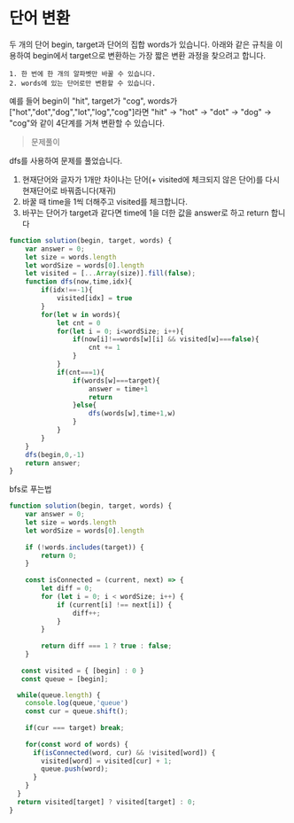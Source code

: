 # 단어 변환

두 개의 단어 begin, target과 단어의 집합 words가 있습니다. 아래와 같은 규칙을 이용하여 begin에서 target으로 변환하는 가장 짧은 변환 과정을 찾으려고 합니다.

```
1. 한 번에 한 개의 알파벳만 바꿀 수 있습니다.
2. words에 있는 단어로만 변환할 수 있습니다.
```

예를 들어 begin이 "hit", target가 "cog", words가 ["hot","dot","dog","lot","log","cog"]라면 "hit" -> "hot" -> "dot" -> "dog" -> "cog"와 같이 4단계를 거쳐 변환할 수 있습니다.

> 문제풀이

dfs를 사용하여 문제를 풀었습니다. 

1. 현재단어와 글자가 1개만 차이나는 단어(+ visited에 체크되지 않은 단어)를 다시 현재단어로 바꿔줍니다(재귀)
2. 바꿀 때 time을 1씩 더해주고 visited를 체크합니다. 
3. 바꾸는 단어가 target과 같다면 time에 1을 더한 값을 answer로 하고 return 합니다

```javascript
function solution(begin, target, words) {
    var answer = 0;
    let size = words.length
    let wordSize = words[0].length
    let visited = [...Array(size)].fill(false);
    function dfs(now,time,idx){
        if(idx!==-1){
            visited[idx] = true
        }
        for(let w in words){
            let cnt = 0
            for(let i = 0; i<wordSize; i++){
                if(now[i]!==words[w][i] && visited[w]===false){
                    cnt += 1
                }
            }
            if(cnt===1){
                if(words[w]===target){
                    answer = time+1
                    return 
                }else{
                    dfs(words[w],time+1,w)
                }
            }
        }
    }
    dfs(begin,0,-1)
    return answer;
}
```

bfs로 푸는법
```javascript
function solution(begin, target, words) {
    var answer = 0;
    let size = words.length
    let wordSize = words[0].length
    
    if (!words.includes(target)) {
        return 0;
    }
    
    const isConnected = (current, next) => {
        let diff = 0;
        for (let i = 0; i < wordSize; i++) {
            if (current[i] !== next[i]) {
                diff++;
            }
        }
        
        return diff === 1 ? true : false;
    }
    
   const visited = { [begin] : 0 }
   const queue = [begin];

  while(queue.length) {
    console.log(queue,'queue')
    const cur = queue.shift();
    
    if(cur === target) break;
    
    for(const word of words) {
      if(isConnected(word, cur) && !visited[word]) {
        visited[word] = visited[cur] + 1;
        queue.push(word);
      }
    }
  }
  return visited[target] ? visited[target] : 0;
}
```

